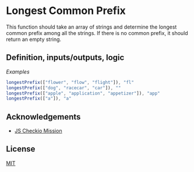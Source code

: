 
# Longest Common Prefix

This function should take an array of strings and determine the longest common prefix among all the strings. If there is no common prefix, it should return an empty string.

## Definition, inputs/outputs, logic

*Examples*
```js
longestPrefix(["flower", "flow", "flight"]), "fl"
longestPrefix(["dog", "racecar", "car"]), ""
longestPrefix(["apple", "application", "appetizer"]), "app"
longestPrefix(["a"]), "a"
```




## Acknowledgements

 - [JS Checkio Mission](https://js.checkio.org/en/mission/longest-common-prefix/)


## License

[MIT](https://choosealicense.com/licenses/mit/)